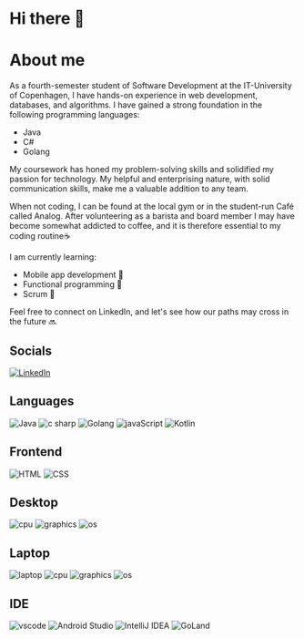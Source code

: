 # Hi there 👋

# About me

As a fourth-semester student of Software Development at the IT-University of Copenhagen, I have hands-on experience in web development, databases, and algorithms. I have gained a strong foundation in the following programming languages:

* Java
* C#
* Golang 

My coursework has honed my problem-solving skills and solidified my passion for technology. My helpful and enterprising nature, with solid communication skills, make me a valuable addition to any team. 

When not coding, I can be found at the local gym or in the student-run Café called Analog. After volunteering as a barista and board member I may have become somewhat addicted to coffee, and it is therefore essential to my coding routine☕️

I am currently learning:

* Mobile app development 📱
* Functional programming 🔬
* Scrum 📅 

Feel free to connect on LinkedIn, and let's see how our paths may cross in the future 🔜

## Socials
[![LinkedIn](https://img.shields.io/badge/linked_in-0077B5?style=for-the-badge&logo=linkedin&logoColor=white)](https://www.linkedin.com/in/lucas-frey-torres-hanson-b6b79320b/)

## Languages
![Java](https://img.shields.io/badge/java-%23ED8B00.svg?style=for-the-badge&logo=java&logoColor=white)
![c sharp](https://img.shields.io/badge/C%23-239120?style=for-the-badge&logo=c-sharp&logoColor=white)
![Golang](https://img.shields.io/badge/GoLang-00ADD8?style=for-the-badge&logo=go&logoColor=white)
![javaScript](https://img.shields.io/badge/javascript-%23323330.svg?style=for-the-badge&logo=javascript&logoColor=%23F7DF1E)
![Kotlin](https://img.shields.io/badge/kotlin-%237F52FF.svg?style=for-the-badge&logo=kotlin&logoColor=white)

## Frontend
![HTML](https://img.shields.io/badge/HTML5-E34F26?style=for-the-badge&logo=html5&logoColor=white)
![CSS](https://img.shields.io/badge/CSS3-1572B6?style=for-the-badge&logo=css3&logoColor=white)

## Desktop
![cpu](https://img.shields.io/badge/amd-ryzen_5800x-ED1C24?style=for-the-badge&logo=amd&logoColor=white)
![graphics](https://img.shields.io/badge/nvidia-rtx_3070-76B900?style=for-the-badge&logo=nvidia&logoColor=white)
![os](https://img.shields.io/badge/Windows_11-0078D6?style=for-the-badge&logo=windows&logoColor=white)

## Laptop
![laptop](https://img.shields.io/badge/apple-macbook_pro_2018-707070?style=for-the-badge&logo=apple&logoColor=white)
![cpu](https://img.shields.io/badge/intel-core_i5_8259U-blue?style=for-the-badge&logo=intel&logoColor=white)
![graphics](https://img.shields.io/badge/intel-iris_plus_graphics_655-blue?style=for-the-badge&logo=intel&logoColor=white)
![os](https://img.shields.io/badge/ventura_macos-ff9500?style=for-the-badge&logo=macos&logoColor=white)

## IDE
![vscode](https://img.shields.io/badge/vs_code-0078d7?style=for-the-badge&logo=visualstudiocode&logoColor=white)
![Android Studio](https://img.shields.io/badge/Android%20Studio-3DDC84.svg?style=for-the-badge&logo=android-studio&logoColor=white)
![IntelliJ IDEA](https://img.shields.io/badge/IntelliJIDEA-000000.svg?style=for-the-badge&logo=intellij-idea&logoColor=white)
![GoLand](https://img.shields.io/badge/GoLand-0f0f0f?&style=for-the-badge&logo=goland&logoColor=white)
